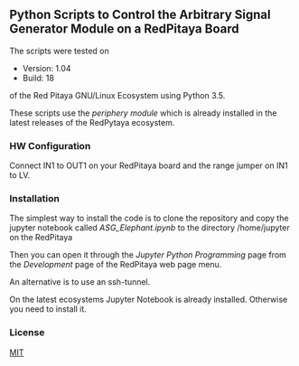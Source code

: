 ## Python Scripts to Control the Arbitrary Signal Generator Module on a RedPitaya Board

The scripts were tested on 

- Version: 1.04
- Build: 18 

of the Red Pitaya GNU/Linux Ecosystem using Python 3.5.

These scripts use the *periphery module* which is already installed in the latest releases of the RedPytaya ecosystem.  

### HW Configuration
Connect IN1 to OUT1 on your RedPitaya board and the range jumper on IN1 to LV. 

### Installation

The simplest way to install the code is to clone the repository and copy the jupyter notebook called *ASG_Elephant.ipynb* to the directory /home/jupyter on the RedPitaya 

Then you can open it through the *Jupyter Python Programming* page from the *Development* page of the RedPitaya web page menu.

An alternative is to use an ssh-tunnel.

On the latest ecosystems Jupyter Notebook is already installed. Otherwise you need to install it.


### License

[MIT](LICENSE)
